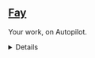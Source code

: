 ## [Fay](https://fay.work/)
Your work, on Autopilot.

<details>

![Image](https://cdn.propulsionhq.com/fay-public/fay_white.png#gh-dark-mode-only)
![Image](https://cdn.propulsionhq.com/fay-public/fay.png#gh-light-mode-only)

### Category
Productivity, Research, General purpose

### Description
Fay is an autonomous AI agent designed to handle complex tasks seamlessly and endlessly. With thousands of integrations and advanced capabilities like memory management, Fay aims to eliminate busywork by 2030.

- Autonomous Task Management: Fay autonomously manages and executes complex tasks, reducing the need for manual intervention.
- Extensive Integrations: With thousands of integrations, Fay seamlessly connects with various tools and platforms to streamline workflows.
- Advanced Memory Management: Fay’s advanced memory management allows it to retain context and improve performance over time.

### Links
- [Web](https://fay.work/)
- [Substack] (https://fayai.substack.com)

</details>
